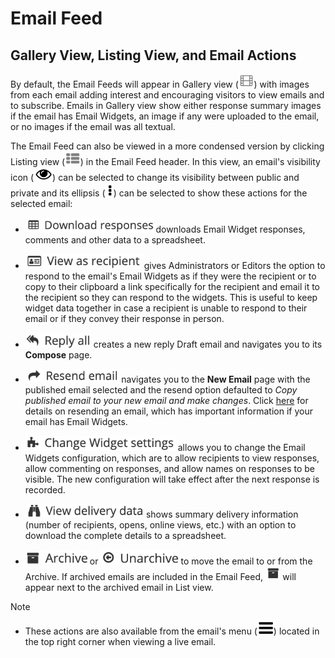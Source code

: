 # Email Feed

<span id="gv-4feed-4feedViews"></span>
## Gallery View, Listing View, and Email Actions

By default, the Email Feeds will appear in Gallery 
view (<img src="/docimages/gallery-view-feed-icon.png" height="22">) with images from each email adding 
interest and encouraging visitors to view emails and to subscribe.
Emails in Gallery view show either response summary images if the email has Email Widgets, 
an image if any were uploaded to the email, or no images if the email was all textual.

The Email Feed can also be viewed in a more condensed version by
clicking Listing view (<img src="/docimages/listing-view-icon.png" height="22">)
in the Email Feed header.  In this view, an email's visibility icon (<img src="/docimages/public-private-eye-icon.png" height="22">) can be selected
to change its visibility between public and private and its ellipsis (<img src="/docimages/ellipsis.png" height="22">) can be selected to 
show these actions for the selected email:

* <img src="/docimages/feed-menu-download-responses.png" height="24"> downloads Email Widget responses, comments and other data to a spreadsheet.

* <img src="/docimages/feed-menu-view-as-recipient.png" height="24"> gives Administrators or Editors the
option to respond to the email's Email Widgets as if they were the
recipient or to copy to their clipboard a link specifically for the recipient and email it to the recipient so they can respond
to the widgets.
This is useful to keep widget data together in case a recipient is unable to respond to their email or if they convey their
response in person. 

* <img src="/docimages/feed-menu-reply-all.png" height="24"> creates a new reply Draft email and
navigates you to its **Compose** page. 

* <img src="/docimages/feed-menu-resend-email.png" height="22"> navigates you to the **New Email** page with the
published email selected and the resend option defaulted to *Copy published email to your new email and make changes*.  Click [here](/3-send/5-resend.md?[LINK-QARGS-DOC]#gv-2members-5resend) for details on resending an email, which has important information if your email has Email Widgets.

* <img src="/docimages/feed-menu-change-ew-settings.png" height="24"> allows you to change the 
Email Widgets configuration, which are to allow recipients to view responses, allow commenting on responses, and allow names on responses to be visible.  The new configuration will take effect after the next response is recorded.

* <img src="/docimages/feed-menu-view-delivery.png" height="22"> shows summary delivery information
(number of recipients, opens, online views, etc.) with an option to
download the complete details to a spreadsheet.

* <img src="/docimages/feed-menu-archive.png" height="22"> or <img src="/docimages/feed-menu-unarchive1.png" height="24"> to move the email to or from the Archive.  If archived emails are included in the Email Feed, 
<img src="/docimages/archive-icon.png" height="22"> will appear next to the archived email in List view.

Note

* These actions are also available from the email's menu (<img src="/docimages/menu-icon.png" height="22">) located in the top right corner when viewing a live email.
